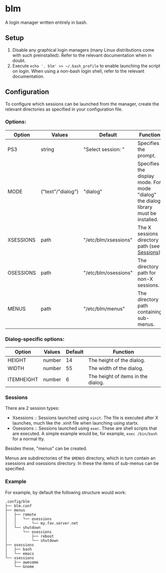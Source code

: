# blm
A login manager written entirely in bash.

## Setup
1. Disable any graphical login managers (many Linux distributions come with such preinstalled). Refer to the relevant documentation when in doubt.
2. Execute `echo '. blm' >> ~/.bash_profile` to enable launching the script on login. When using a non-bash login shell, refer to the relevant documentation.

## Configuration
To configure which sessions can be launched from the manager, create
the relevant directories as specified in your configuration file.

### Options:
| Option    | Values            | Default              | Function                                                                            |
|-----------|-------------------|----------------------|-------------------------------------------------------------------------------------|
| PS3       | string            | "Select session: "   | Specifies the prompt.                                                               |
| MODE      | ("text"/"dialog") | "dialog"             | Specifies the display mode. For mode "dialog" the dialog library must be installed. |
| XSESSIONS | path              | "/etc/blm/xsessions" | The X sessions directory path (see [Sessions](#sessions)).                          |
| OSESSIONS | path              | "/etc/blm/osessions" | The directory path for non-X sessions.                                              |
| MENUS     | path              | "/etc/blm/menus"     | The directory path containing sub-menus.                                            |

### Dialog-specific options:
| Option     | Values | Default | Function                           |
|------------|--------|---------|------------------------------------|
| HEIGHT     | number |      14 | The height of the dialog.          |
| WIDTH      | number |      55 | The width of the dialog.           |
| ITEMHEIGHT | number |       6 | The height of items in the dialog. |

### Sessions
There are 2 session types:

- Xsessions :: Sessions launched using `xinit`. The file is executed
  after X launches, much like the .xinit file when launching using
  startx.
- Osessions :: Sessions launched using `exec`. These are shell scripts
  that are executed. A simple example would be, for example, `exec
  /bin/bash` for a normal tty.

Besides these, "menus" can be created.

Menus are subdirectories of the `$MENUS` directory, which in turn
contain an xsessions and osessions directory.  In these the items of
sub-menus can be specified.

### Example

For example, by default the following structure would work:

```
.config/blm
├── blm.conf
├── menus
│   ├── remote
│   │   └── osessions
│   │       └── my.fav.server.net
│   └── shutdown
│       └── osessions
│           ├── reboot
│           └── shutdown
├── osessions
│   ├── bash
│   └── emacs
└── xsessions
    ├── awesome
    └── Gnome
```
